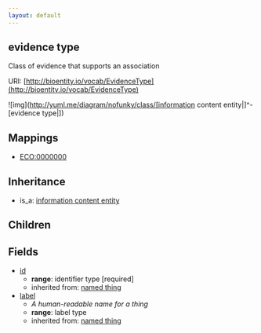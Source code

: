 ```yaml
---
layout: default
---
```


## evidence type


Class of evidence that supports an association

URI: [http://bioentity.io/vocab/EvidenceType](http://bioentity.io/vocab/EvidenceType)


![img](http://yuml.me/diagram/nofunky/class/[information content entity|]^-[evidence type|])
## Mappings

 * [ECO:0000000](http://purl.obolibrary.org/obo/ECO_0000000)

## Inheritance

 *  is_a: [information content entity](InformationContentEntity.html)

## Children



## Fields

 * [id](id.html)
    * __range__: identifier type [required]
    * inherited from: [named thing](NamedThing.html)
 * [label](label.html)
    * _A human-readable name for a thing_
    * __range__: label type
    * inherited from: [named thing](NamedThing.html)
